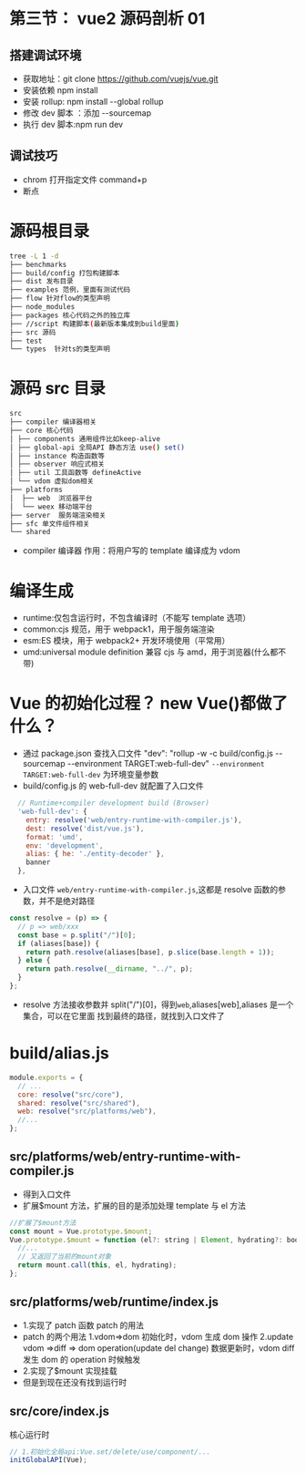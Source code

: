 # 第三节： vue2 源码剖析 01

## 搭建调试环境

- 获取地址：git clone https://github.com/vuejs/vue.git
- 安装依赖 npm install
- 安装 rollup: npm install --global rollup
- 修改 dev 脚本 ：添加 --sourcemap
- 执行 dev 脚本:npm run dev

## 调试技巧

- chrom 打开指定文件 command+p
- 断点

# 源码根目录

```bash
tree -L 1 -d
├── benchmarks
├── build/config 打包构建脚本
├── dist 发布目录
├── examples 范例，里面有测试代码
├── flow 针对flow的类型声明
├── node_modules
├── packages 核心代码之外的独立库
├── //script 构建脚本(最新版本集成到build里面)
├── src 源码
├── test
└── types  针对ts的类型声明
```

# 源码 src 目录

```bash
src
├── compiler 编译器相关
├── core 核心代码
│ ├── components 通用组件比如keep-alive
│ ├── global-api 全局API 静态方法 use() set()
│ ├── instance 构造函数等
│ ├── observer 响应式相关
│ ├── util 工具函数等 defineActive
│ └── vdom 虚拟dom相关
├── platforms
│  ├── web  浏览器平台
│  └── weex 移动端平台
├── server  服务端渲染相关
├── sfc 单文件组件相关
└── shared
```

- compiler 编译器 作用：将用户写的 template 编译成为 vdom

# 编译生成

- runtime:仅包含运行时，不包含编译时（不能写 template 选项）
- common:cjs 规范，用于 webpack1，用于服务端渲染
- esm:ES 模块，用于 webpack2+ 开发环境使用（平常用）
- umd:universal module definition 兼容 cjs 与 amd，用于浏览器(什么都不带)

# Vue 的初始化过程？ new Vue()都做了什么？

- 通过 package.json 查找入口文件
  "dev": "rollup -w -c build/config.js --sourcemap --environment TARGET:web-full-dev"
  `--environment TARGET:web-full-dev` 为环境变量参数
- build/config.js 的 web-full-dev 就配置了入口文件

```js
  // Runtime+compiler development build (Browser)
  'web-full-dev': {
    entry: resolve('web/entry-runtime-with-compiler.js'),
    dest: resolve('dist/vue.js'),
    format: 'umd',
    env: 'development',
    alias: { he: './entity-decoder' },
    banner
  },
```

- 入口文件 `web/entry-runtime-with-compiler.js`,这都是 resolve 函数的参数，并不是绝对路径

```js
const resolve = (p) => {
  // p => web/xxx
  const base = p.split("/")[0];
  if (aliases[base]) {
    return path.resolve(aliases[base], p.slice(base.length + 1));
  } else {
    return path.resolve(__dirname, "../", p);
  }
};
```

- resolve 方法接收参数并 split("/")[0]，得到`web`,aliases[web],aliases 是一个集合，可以在它里面
  找到最终的路径，就找到入口文件了

# build/alias.js

```js
module.exports = {
  // ...
  core: resolve("src/core"),
  shared: resolve("src/shared"),
  web: resolve("src/platforms/web"),
  //...
};
```

## src/platforms/web/entry-runtime-with-compiler.js

- 得到入口文件
- 扩展$mount 方法，扩展的目的是添加处理 template 与 el 方法

```js
//扩展了$mount方法
const mount = Vue.prototype.$mount;
Vue.prototype.$mount = function (el?: string | Element, hydrating?: boolean) {
  //...
  // 又返回了当前的mount对象
  return mount.call(this, el, hydrating);
};
```

## src/platforms/web/runtime/index.js

- 1.实现了 patch 函数 patch 的用法
- patch 的两个用法
  1.vdom=>dom 初始化时，vdom 生成 dom 操作
  2.update vdom =>diff => dom operation(update del change)
  数据更新时，vdom diff 发生 dom 的 operation 时候触发
- 2.实现了$mount 实现挂载
- 但是到现在还没有找到运行时

## src/core/index.js

核心运行时

```js
// 1.初始化全局api:Vue.set/delete/use/component/...
initGlobalAPI(Vue);
```

